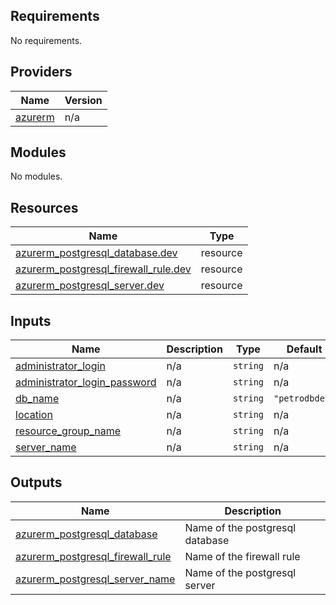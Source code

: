 <!-- BEGINNING OF PRE-COMMIT-TERRAFORM DOCS HOOK -->
## Requirements

No requirements.

## Providers

| Name | Version |
|------|---------|
| <a name="provider_azurerm"></a> [azurerm](#provider\_azurerm) | n/a |

## Modules

No modules.

## Resources

| Name | Type |
|------|------|
| [azurerm_postgresql_database.dev](https://registry.terraform.io/providers/hashicorp/azurerm/latest/docs/resources/postgresql_database) | resource |
| [azurerm_postgresql_firewall_rule.dev](https://registry.terraform.io/providers/hashicorp/azurerm/latest/docs/resources/postgresql_firewall_rule) | resource |
| [azurerm_postgresql_server.dev](https://registry.terraform.io/providers/hashicorp/azurerm/latest/docs/resources/postgresql_server) | resource |

## Inputs

| Name | Description | Type | Default | Required |
|------|-------------|------|---------|:--------:|
| <a name="input_administrator_login"></a> [administrator\_login](#input\_administrator\_login) | n/a | `string` | n/a | yes |
| <a name="input_administrator_login_password"></a> [administrator\_login\_password](#input\_administrator\_login\_password) | n/a | `string` | n/a | yes |
| <a name="input_db_name"></a> [db\_name](#input\_db\_name) | n/a | `string` | `"petrodbdev"` | no |
| <a name="input_location"></a> [location](#input\_location) | n/a | `string` | n/a | yes |
| <a name="input_resource_group_name"></a> [resource\_group\_name](#input\_resource\_group\_name) | n/a | `string` | n/a | yes |
| <a name="input_server_name"></a> [server\_name](#input\_server\_name) | n/a | `string` | n/a | yes |

## Outputs

| Name | Description |
|------|-------------|
| <a name="output_azurerm_postgresql_database"></a> [azurerm\_postgresql\_database](#output\_azurerm\_postgresql\_database) | Name of the postgresql database |
| <a name="output_azurerm_postgresql_firewall_rule"></a> [azurerm\_postgresql\_firewall\_rule](#output\_azurerm\_postgresql\_firewall\_rule) | Name of the firewall rule |
| <a name="output_azurerm_postgresql_server_name"></a> [azurerm\_postgresql\_server\_name](#output\_azurerm\_postgresql\_server\_name) | Name of the postgresql server |

<!-- END OF PRE-COMMIT-TERRAFORM DOCS HOOK -->
